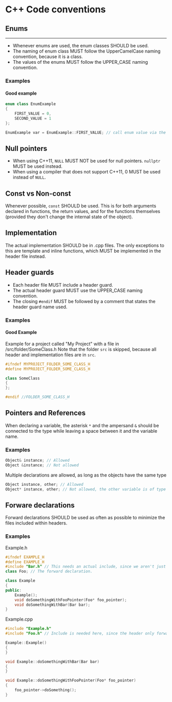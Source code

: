 # C++ Code conventions
## Enums
----
* Whenever enums are used, the enum classes SHOULD be used.
* The naming of enum class MUST follow the UpperCamelCase naming convention, because it is a class.
* The values of the enums MUST follow the UPPER_CASE naming convention.

### Examples
#### Good example
``` cpp
enum class EnumExample
{
    FIRST_VALUE = 0,
    SECOND_VALUE = 1
};

EnumExample var = EnumExample::FIRST_VALUE; // call enum value via the scope of the enum class

```
## Null pointers
* When using C++11, `NULL` MUST NOT be used for null pointers. `nullptr` MUST be used instead.
* When using a compiler that does not support C++11, 0 MUST be used instead of `NULL`.

## Const vs Non-const
Whenever possible, `const` SHOULD be used. This is for both arguments declared in functions, the return values, and for the functions themselves (provided they don't change the internal state of the object).

## Implementation
The actual implementation SHOULD be in .cpp files. The only exceptions to this are template and inline functions, which MUST be implemented in the header file instead.

## Header guards
* Each header file MUST include a header guard.
* The actual header guard MUST use the UPPER_CASE naming convention.
* The closing `#endif` MUST be followed by a comment that states the header guard name used.

### Examples
#### Good Example
Example for a project called "My Project" with a file in /src/folder/SomeClass.h
Note that the folder `src` is skipped, because all header and implementation files are in `src`.
``` cpp
#ifndef MYPROJECT_FOLDER_SOME_CLASS_H
#define MYPROJECT_FOLDER_SOME_CLASS_H

class SomeClass
{
};

#endif //FOLDER_SOME_CLASS_H
```

## Pointers and References
When declaring a variable, the asterisk `*` and the ampersand `&` should be connected to the type while leaving a space between it and the variable name.

### Examples
``` cpp
Object& instance; // Allowed
Object &instance; // Not allowed
```
Multiple declarations are allowed, as long as the objects have the same type
``` cpp
Object instance, other; // Allowed
Object* instance, other; // Not allowed, the other variable is of type Object, rather than Object*
```

## Forware declarations
Forward declarations SHOULD be used as often as possible to minimize the files included within headers.

### Examples
Example.h
``` cpp
#ifndef EXAMPLE_H
#define EXAMPLE_H
#include "Bar.h" // This needs an actual include, since we aren't just using a pointer.
class Foo; // The forward declaration.

class Example
{
public:
    Example();
    void doSomethingWithFooPointer(Foo* foo_pointer);
    void doSomethingWithBar(Bar bar);
}
```
Example.cpp
``` cpp
#include "Example.h"
#include "Foo.h" // Include is needed here, since the header only forwardly declared it.

Example::Example()
{
}

void Example::doSomethingWithBar(Bar bar)
{
}

void Example::doSomethingWithFooPointer(Foo* foo_pointer)
{
    foo_pointer->doSomething();
}
```
